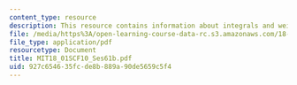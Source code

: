 ```yaml
---
content_type: resource
description: This resource contains information about integrals and weighted averages.
file: /media/https%3A/open-learning-course-data-rc.s3.amazonaws.com/18-01sc-single-variable-calculus-fall-2010/927c654635fcde8b889a90de5659c5f4_MIT18_01SCF10_Ses61b.pdf
file_type: application/pdf
resourcetype: Document
title: MIT18_01SCF10_Ses61b.pdf
uid: 927c6546-35fc-de8b-889a-90de5659c5f4
---
```

